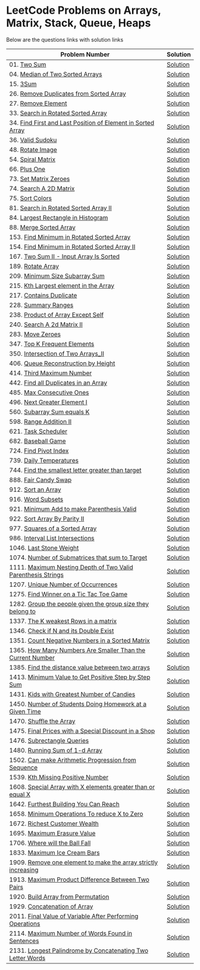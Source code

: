 # LeetCode Problems on Arrays, Matrix, Stack, Queue, Heaps
Below are the questions links with solution links


|Problem Number|Solution|
|--------------|--------|
|01. [Two Sum](https://leetcode.com/problems/two-sum)|[Solution](https://github.com/HarshOza36/LeetCode_Problems/blob/main/Arrays,%20Matrix,%20Stack,%20Queue,%20Heaps/P01%20-%20twoSum.py)|
|04. [Median of Two Sorted Arrays](https://leetcode.com/problems/median-of-two-sorted-arrays)|[Solution](https://github.com/HarshOza36/LeetCode_Problems/blob/main/Arrays,%20Matrix,%20Stack,%20Queue,%20Heaps/P04%20-%20medianOfTwoSortedArrays.py)|
|15. [3Sum](https://leetcode.com/problems/3sum/)|[Solution](https://github.com/HarshOza36/LeetCode_Problems/blob/main/Arrays,%20Matrix,%20Stack,%20Queue,%20Heaps/P15%20-%203Sum.py)|
|26. [Remove Duplicates from Sorted Array](https://leetcode.com/problems/remove-duplicates-from-sorted-array)|[Solution](https://github.com/HarshOza36/LeetCode_Problems/blob/main/Arrays,%20Matrix,%20Stack,%20Queue,%20Heaps/P26%20-%20remove_duplicates_from_sorted_array.py)|
|27. [Remove Element](https://leetcode.com/problems/remove-element)|[Solution](https://github.com/HarshOza36/LeetCode_Problems/blob/main/Arrays,%20Matrix,%20Stack,%20Queue,%20Heaps/P27%20-%20removeElement.py)|
|33. [Search in Rotated Sorted Array](https://leetcode.com/problems/search-in-rotated-sorted-array/)|[Solution](https://github.com/HarshOza36/LeetCode_Problems/blob/main/Arrays%2C%20Matrix%2C%20Stack%2C%20Queue%2C%20Heaps/P33%20-%20searchInRotatedSortedArray.py)|
|34. [Find First and Last Position of Element in Sorted Array](https://leetcode.com/problems/find-first-and-last-position-of-element-in-sorted-array)|[Solution](https://github.com/HarshOza36/LeetCode_Problems/blob/main/Arrays,%20Matrix,%20Stack,%20Queue,%20Heaps/P34%20-%20findFirstAndLastPositionOfElementInSortedArray.py)|
|36. [Valid Sudoku](https://leetcode.com/problems/valid-sudoku/)|[Solution](https://github.com/HarshOza36/LeetCode_Problems/blob/main/Arrays,%20Matrix,%20Stack,%20Queue,%20Heaps/P36%20-%20validSudoku.py)|
|48. [Rotate Image](https://leetcode.com/problems/rotate-image)|[Solution](https://github.com/HarshOza36/LeetCode_Problems/blob/main/Arrays,%20Matrix,%20Stack,%20Queue,%20Heaps/P48%20-%20rotateImage.py)|
|54. [Spiral Matrix](https://leetcode.com/problems/spiral-matrix/)|[Solution](https://github.com/HarshOza36/LeetCode_Problems/blob/main/Arrays,%20Matrix,%20Stack,%20Queue,%20Heaps/P54%20-%20spiralMatrix.py)|
|66. [Plus One](https://leetcode.com/problems/plus-one)|[Solution](https://github.com/HarshOza36/LeetCode_Problems/blob/main/Arrays,%20Matrix,%20Stack,%20Queue,%20Heaps/P66%20-%20PlusOne.py)|
|73. [Set Matrix Zeroes](https://leetcode.com/problems/set-matrix-zeroes)|[Solution](https://github.com/HarshOza36/LeetCode_Problems/blob/main/Arrays,%20Matrix,%20Stack,%20Queue,%20Heaps/P73%20-%20setMatrixZeroes.py)|
|74. [Search A 2D Matrix](https://leetcode.com/problems/search-a-2d-matrix)|[Solution](https://github.com/HarshOza36/LeetCode_Problems/blob/main/Arrays,%20Matrix,%20Stack,%20Queue,%20Heaps/P74%20-%20searchA2dMatrix.py)|
|75. [Sort Colors](https://leetcode.com/problems/sort-colors/)|[Solution](https://github.com/HarshOza36/LeetCode_Problems/blob/main/Arrays,%20Matrix,%20Stack,%20Queue,%20Heaps/P75%20-%20sortColors.py)|
|81. [Search in Rotated Sorted Array II](https://leetcode.com/problems/search-in-rotated-sorted-array-ii/)|[Solution](https://github.com/HarshOza36/LeetCode_Problems/blob/main/Arrays%2C%20Matrix%2C%20Stack%2C%20Queue%2C%20Heaps/P81%20-%20searchInRotatedSortedArray_II.py)|
|84. [Largest Rectangle in Histogram](https://leetcode.com/problems/largest-rectangle-in-histogram/)|[Solution](https://github.com/HarshOza36/LeetCode_Problems/blob/main/Arrays,%20Matrix,%20Stack,%20Queue,%20Heaps/P84%20-%20largestRectangleInHistogram.py)|
|88. [Merge Sorted Array](https://leetcode.com/problems/merge-sorted-array)|[Solution](https://github.com/HarshOza36/LeetCode_Problems/blob/main/Arrays,%20Matrix,%20Stack,%20Queue,%20Heaps/P88%20-%20mergeSortedArray.py)|
|153. [Find Minimum in Rotated Sorted Array](https://leetcode.com/problems/find-minimum-in-rotated-sorted-array)|[Solution](https://github.com/HarshOza36/LeetCode_Problems/blob/main/Arrays,%20Matrix,%20Stack,%20Queue,%20Heaps/P153%20-%20findMinInRotatedSortedArray.py)|
|154. [Find Minimum in Rotated Sorted Array II](https://leetcode.com/problems/find-minimum-in-rotated-sorted-array-ii)|[Solution](https://github.com/HarshOza36/LeetCode_Problems/blob/main/Arrays,%20Matrix,%20Stack,%20Queue,%20Heaps/P154%20-%20findMinInRotatedSortedArray_II.py)|
|167. [Two Sum II - Input Array Is Sorted](https://leetcode.com/problems/two-sum-ii-input-array-is-sorted/)|[Solution](https://github.com/HarshOza36/LeetCode_Problems/blob/main/Arrays,%20Matrix,%20Stack,%20Queue,%20Heaps/P167%20-%20twoSum_II_InputArrayIsSorted.py)|
|189. [Rotate Array](https://leetcode.com/problems/rotate-array/)|[Solution](https://github.com/HarshOza36/LeetCode_Problems/blob/main/Arrays,%20Matrix,%20Stack,%20Queue,%20Heaps/P189%20-%20rotateArray.py)|
|209. [Minimum Size Subarray Sum](https://leetcode.com/problems/minimum-size-subarray-sum)|[Solution](https://github.com/HarshOza36/LeetCode_Problems/blob/main/Arrays,%20Matrix,%20Stack,%20Queue,%20Heaps/P209%20-%20minimumSizeSubarraySum.py)|
|215. [Kth Largest element in the Array](https://leetcode.com/problems/kth-largest-element-in-an-array)|[Solution](https://github.com/HarshOza36/LeetCode_Problems/blob/main/Arrays,%20Matrix,%20Stack,%20Queue,%20Heaps/P215%20-%20kthLargestElementInTheArray.py)|
|217. [Contains Duplicate](https://leetcode.com/problems/contains-duplicate)|[Solution](https://github.com/HarshOza36/LeetCode_Problems/blob/main/Arrays,%20Matrix,%20Stack,%20Queue,%20Heaps/P217%20-%20containsDuplicate.py)|
|228. [Summary Ranges](https://leetcode.com/problems/summary-ranges/)|[Solution](https://github.com/HarshOza36/LeetCode_Problems/blob/main/Arrays,%20Matrix,%20Stack,%20Queue,%20Heaps/P228%20-%20summaryRanges.py)|
|238. [Product of Array Except Self](https://leetcode.com/problems/product-of-array-except-self/)|[Solution](https://github.com/HarshOza36/LeetCode_Problems/blob/main/Arrays,%20Matrix,%20Stack,%20Queue,%20Heaps/P238%20-%20productOfArrayExceptSelf.py)|
|240. [Search A 2d Matrix II](https://leetcode.com/problems/search-a-2d-matrix-ii/)|[Solution](https://github.com/HarshOza36/LeetCode_Problems/blob/main/Arrays,%20Matrix,%20Stack,%20Queue,%20Heaps/P240%20-%20searchA2dMatrix_II.py)|
|283. [Move Zeroes](https://leetcode.com/problems/move-zeroes)|[Solution](https://github.com/HarshOza36/LeetCode_Problems/blob/main/Arrays,%20Matrix,%20Stack,%20Queue,%20Heaps/P283%20-%20%20moveZeros.py)|
|347. [Top K Frequent Elements](https://leetcode.com/problems/top-k-frequent-elements/)|[Solution](https://github.com/HarshOza36/LeetCode_Problems/blob/main/Arrays,%20Matrix,%20Stack,%20Queue,%20Heaps/P347%20-%20topKFrequentElements.py)|
|350. [Intersection of Two Arrays_II](https://leetcode.com/problems/intersection-of-two-arrays-ii)|[Solution](https://github.com/HarshOza36/LeetCode_Problems/blob/main/Arrays,%20Matrix,%20Stack,%20Queue,%20Heaps/P350%20-%20intersectionOfTwoArrays_II.py)|
|406. [Queue Reconstruction by Height](https://leetcode.com/problems/queue-reconstruction-by-height/)|[Solution](https://github.com/HarshOza36/LeetCode_Problems/blob/main/Arrays,%20Matrix,%20Stack,%20Queue,%20Heaps/P406%20-%20queueReconstructionByHeight.py)|
|414. [Third Maximum Number](https://leetcode.com/problems/third-maximum-number) |[Solution](https://github.com/HarshOza36/LeetCode_Problems/blob/main/Arrays,%20Matrix,%20Stack,%20Queue,%20Heaps/P414%20-%20thirdMaximumNumber.py)|
|442. [Find all Duplicates in an Array](https://leetcode.com/problems/find-all-duplicates-in-an-array/)|[Solution](https://github.com/HarshOza36/LeetCode_Problems/blob/main/Arrays,%20Matrix,%20Stack,%20Queue,%20Heaps/P442%20-%20findAllDuplicatesInAnArray.py)|
|485. [Max Consecutive Ones](https://leetcode.com/problems/max-consecutive-ones/)|[Solution](https://github.com/HarshOza36/LeetCode_Problems/blob/main/Arrays,%20Matrix,%20Stack,%20Queue,%20Heaps/P485%20-%20maxConsecutiveOnes.py)|
|496. [Next Greater Element I](https://leetcode.com/problems/next-greater-element-i/)|[Solution](https://github.com/HarshOza36/LeetCode_Problems/blob/main/Arrays,%20Matrix,%20Stack,%20Queue,%20Heaps/P496%20-%20nextGreaterElement_I.py)|
|560. [Subarray Sum equals K](https://leetcode.com/problems/subarray-sum-equals-k)|[Solution](https://github.com/HarshOza36/LeetCode_Problems/blob/main/Arrays%2C%20Matrix%2C%20Stack%2C%20Queue%2C%20Heaps/P560%20-%20subarraySumEqualsK.py)|
|598. [Range Addition II](https://leetcode.com/problems/range-addition-ii)|[Solution](https://github.com/HarshOza36/LeetCode_Problems/blob/main/Arrays,%20Matrix,%20Stack,%20Queue,%20Heaps/P598%20-%20RangeAdditionII.py)|
|621. [Task Scheduler](https://leetcode.com/problems/task-scheduler/)|[Solution](https://github.com/HarshOza36/LeetCode_Problems/blob/main/Arrays%2C%20Matrix%2C%20Stack%2C%20Queue%2C%20Heaps/P621%20-%20taskScheduler.py)|
|682. [Baseball Game](https://leetcode.com/problems/baseball-game)|[Solution](https://github.com/HarshOza36/LeetCode_Problems/blob/main/Arrays,%20Matrix,%20Stack,%20Queue,%20Heaps/P682%20-%20baseballGame.py)|
|724. [Find Pivot Index](https://leetcode.com/problems/find-pivot-index/)|[Solution](https://github.com/HarshOza36/LeetCode_Problems/blob/main/Arrays,%20Matrix,%20Stack,%20Queue,%20Heaps/P724%20-%20findPivotIndex.py)|
|739. [Daily Temperatures](https://leetcode.com/problems/daily-temperatures/)|[Solution](https://github.com/HarshOza36/LeetCode_Problems/blob/main/Arrays,%20Matrix,%20Stack,%20Queue,%20Heaps/P739%20-%20dailyTemperatures.py)|
|744. [Find the smallest letter greater than target](https://leetcode.com/problems/find-smallest-letter-greater-than-target/)|[Solution](https://github.com/HarshOza36/LeetCode_Problems/blob/main/Arrays,%20Matrix,%20Stack,%20Queue,%20Heaps/P744%20-%20findSmallestLetterGreaterThanTarget.py)|
|888. [Fair Candy Swap](https://leetcode.com/problems/fair-candy-swap)|[Solution](https://github.com/HarshOza36/LeetCode_Problems/blob/main/Arrays%2C%20Matrix%2C%20Stack%2C%20Queue%2C%20Heaps/P888%20-%20fairCandySwap.py)|
|912. [Sort an Array](https://leetcode.com/problems/sort-an-array)|[Solution](https://github.com/HarshOza36/LeetCode_Problems/blob/main/Arrays,%20Matrix,%20Stack,%20Queue,%20Heaps/P912%20-%20sortAnArray.py)|
|916. [Word Subsets](https://leetcode.com/problems/word-subsets/)|[Solution]()|
|921. [Minimum Add to make Parenthesis Valid](https://leetcode.com/problems/minimum-add-to-make-parentheses-valid)|[Solution](https://github.com/HarshOza36/LeetCode_Problems/blob/main/Arrays,%20Matrix,%20Stack,%20Queue,%20Heaps/P921%20-%20minimumAddToMakeParenthesisValid.py)|
|922. [Sort Array By Parity II](https://leetcode.com/problems/sort-array-by-parity-ii/)|[Solution](https://github.com/HarshOza36/LeetCode_Problems/blob/main/Arrays,%20Matrix,%20Stack,%20Queue,%20Heaps/P922%20-%20sortArrayByParity_II.py)|
|977. [Squares of a Sorted Array](https://leetcode.com/problems/squares-of-a-sorted-array/)|[Solution](https://github.com/HarshOza36/LeetCode_Problems/blob/main/Arrays,%20Matrix,%20Stack,%20Queue,%20Heaps/P977%20-%20squaresofaSortedArray.py)|
|986. [Interval List Intersections](https://leetcode.com/problems/interval-list-intersections/)|[Solution](https://github.com/HarshOza36/LeetCode_Problems/blob/main/Arrays,%20Matrix,%20Stack,%20Queue,%20Heaps/P986%20-%20intervalListIntersections.py)|
|1046. [Last Stone Weight](https://leetcode.com/problems/last-stone-weight/submissions/)|[Solution](https://github.com/HarshOza36/LeetCode_Problems/blob/main/Arrays%2C%20Matrix%2C%20Stack%2C%20Queue%2C%20Heaps/P1046%20-%20lastStoneWeight.py)|
|1074. [Number of Submatrices that sum to Target](https://leetcode.com/problems/number-of-submatrices-that-sum-to-target)|[Solution](https://github.com/HarshOza36/LeetCode_Problems/blob/main/Arrays%2C%20Matrix%2C%20Stack%2C%20Queue%2C%20Heaps/P1074%20-%20numberOfSubmatricesThatSumToTarget.py)|
|1111. [Maximum Nesting Depth of Two Valid Parenthesis Strings](https://leetcode.com/problems/maximum-nesting-depth-of-two-valid-parentheses-strings)|[Solution](https://github.com/HarshOza36/LeetCode_Problems/blob/main/Arrays,%20Matrix,%20Stack,%20Queue,%20Heaps/P1111%20-%20maximumNestingDepthOfTwoValidParenthesisStrings.py)|
|1207. [Unique Number of Occurrences](https://leetcode.com/problems/unique-number-of-occurrences/)|[Solution](https://github.com/HarshOza36/LeetCode_Problems/blob/main/Arrays,%20Matrix,%20Stack,%20Queue,%20Heaps/P1207%20-%20uniqueNumberofOccurrences.py)|
|1275. [Find Winner on a Tic Tac Toe Game](https://leetcode.com/problems/find-winner-on-a-tic-tac-toe-game)|[Solution](https://github.com/HarshOza36/LeetCode_Problems/blob/main/Arrays,%20Matrix,%20Stack,%20Queue,%20Heaps/P1275%20-%20findWinneronTicTacToeGame.py)|
|1282. [Group the people given the group size they belong to](https://leetcode.com/problems/group-the-people-given-the-group-size-they-belong-to/)|[Solution](https://github.com/HarshOza36/LeetCode_Problems/blob/main/Arrays,%20Matrix,%20Stack,%20Queue,%20Heaps/P1282%20-%20groupThePeopleGiventheGroupSizeTheyBelongTo.py)|
|1337. [The K weakest Rows in a matrix](https://leetcode.com/problems/the-k-weakest-rows-in-a-matrix)|[Solution](https://github.com/HarshOza36/LeetCode_Problems/blob/main/Arrays,%20Matrix,%20Stack,%20Queue,%20Heaps/P1337%20-%20TheKWeakestRowsInaMatrix.py)|
|1346. [Check if N and its Double Exist](https://leetcode.com/problems/check-if-n-and-its-double-exist/)|[Solution](https://github.com/HarshOza36/LeetCode_Problems/blob/main/Arrays,%20Matrix,%20Stack,%20Queue,%20Heaps/P1346%20-%20checkIfNandItsDoubleExist.py)|
|1351. [Count Negative Numbers in a Sorted Matrix](https://leetcode.com/problems/count-negative-numbers-in-a-sorted-matrix)|[Solution](https://github.com/HarshOza36/LeetCode_Problems/blob/main/Arrays,%20Matrix,%20Stack,%20Queue,%20Heaps/P1351%20-%20countNegativeNumbersInASortedMatrix.py)|
|1365. [How Many Numbers Are Smaller Than the Current Number](https://leetcode.com/problems/how-many-numbers-are-smaller-than-the-current-number/)|[Solution](https://github.com/HarshOza36/LeetCode_Problems/blob/main/Arrays,%20Matrix,%20Stack,%20Queue,%20Heaps/P1365%20-%20howManyNumbersAreSmallerThantheCurrentNumber.py)|
|1385. [Find the distance value between two arrays](https://leetcode.com/problems/find-the-distance-value-between-two-arrays)|[Solution](https://github.com/HarshOza36/LeetCode_Problems/blob/main/Arrays,%20Matrix,%20Stack,%20Queue,%20Heaps/P1385%20-%20findtheDistanceValueBetweenTwoArrays.py)|
|1413. [Minimum Value to Get Positive Step by Step Sum](https://leetcode.com/problems/minimum-value-to-get-positive-step-by-step-sum/)|[Solution](https://github.com/HarshOza36/LeetCode_Problems/blob/main/Arrays,%20Matrix,%20Stack,%20Queue,%20Heaps/P1413%20-%20minimumValueToGetPositiveStepByStepSum.py)|
|1431. [Kids with Greatest Number of Candies](https://leetcode.com/problems/kids-with-the-greatest-number-of-candies) |[Solution](https://github.com/HarshOza36/LeetCode_Problems/blob/main/Arrays,%20Matrix,%20Stack,%20Queue,%20Heaps/P1431%20-%20Kids_withGreatestNoofCandies.py)|
|1450. [Number of Students Doing Homework at a Given Time](https://leetcode.com/problems/number-of-students-doing-homework-at-a-given-time/)|[Solution](https://github.com/HarshOza36/LeetCode_Problems/blob/main/Arrays,%20Matrix,%20Stack,%20Queue,%20Heaps/P1450%20-%20numberOfStudenstDoingHomeworkAtAGivenTime.py)|
|1470. [Shuffle the Array](https://leetcode.com/problems/shuffle-the-array) |[Solution](https://github.com/HarshOza36/LeetCode_Problems/blob/main/Arrays,%20Matrix,%20Stack,%20Queue,%20Heaps/P1470%20-%20Shuffle_the_Array.py)|
|1475. [Final Prices with a Special Discount in a Shop](https://leetcode.com/problems/final-prices-with-a-special-discount-in-a-shop)|[Solution](https://github.com/HarshOza36/LeetCode_Problems/blob/main/Arrays,%20Matrix,%20Stack,%20Queue,%20Heaps/P1475%20-%20finalPricesWithASpecialDiscountInAShop.py)|
|1476. [Subrectangle Queries](https://leetcode.com/problems/subrectangle-queries/)|[Solution](https://github.com/HarshOza36/LeetCode_Problems/blob/main/Arrays,%20Matrix,%20Stack,%20Queue,%20Heaps/P1476%20-%20subrectangleQueries.py)|
|1480. [Running Sum of 1-d Array](https://leetcode.com/problems/running-sum-of-1d-array) |[Solution](https://github.com/HarshOza36/LeetCode_Problems/blob/main/Arrays,%20Matrix,%20Stack,%20Queue,%20Heaps/P1480%20-%20RunningSum.py)|
|1502. [Can make Arithmetic Progression from Sequence](https://leetcode.com/problems/can-make-arithmetic-progression-from-sequence)|[Solution](https://github.com/HarshOza36/LeetCode_Problems/blob/main/Arrays,%20Matrix,%20Stack,%20Queue,%20Heaps/P1502%20-%20canMakeArithmeticProgressionFromSequence.py)|
|1539. [Kth Missing Positive Number](https://leetcode.com/problems/kth-missing-positive-number)|[Solution](https://github.com/HarshOza36/LeetCode_Problems/blob/main/Arrays,%20Matrix,%20Stack,%20Queue,%20Heaps/P1539%20-%20kthMissingPositiveNumber.py)|
|1608. [Special Array with X elements greater than or equal X](https://leetcode.com/problems/special-array-with-x-elements-greater-than-or-equal-x)|[Solution](https://github.com/HarshOza36/LeetCode_Problems/blob/main/Arrays,%20Matrix,%20Stack,%20Queue,%20Heaps/P1608%20-%20specialArrayWithXElementsGreaterThanOrEqualX.py)|
|1642. [Furthest Building You Can Reach](https://leetcode.com/problems/furthest-building-you-can-reach)|[Solution](https://github.com/HarshOza36/LeetCode_Problems/blob/main/Arrays,%20Matrix,%20Stack,%20Queue,%20Heaps/P1642%20-%20furthestBuildingYouCanReach.py)|
|1658. [Minimum Operations To reduce X to Zero](https://leetcode.com/problems/minimum-operations-to-reduce-x-to-zero)|[Solution](https://github.com/HarshOza36/LeetCode_Problems/blob/main/Arrays,%20Matrix,%20Stack,%20Queue,%20Heaps/P1658%20-%20minimumOperationsToReduceXToZero.py)|
|1672. [Richest Customer Wealth](https://leetcode.com/problems/richest-customer-wealth) |[Solution](https://github.com/HarshOza36/LeetCode_Problems/blob/main/Arrays,%20Matrix,%20Stack,%20Queue,%20Heaps/P1672%20-%20Richest_Customer_Wealth.py)|
|1695. [Maximum Erasure Value](https://leetcode.com/problems/maximum-erasure-value/)|[Solution](https://github.com/HarshOza36/LeetCode_Problems/blob/main/Arrays,%20Matrix,%20Stack,%20Queue,%20Heaps/P1695%20-%20maximumErasureValue.py)|
|1706. [Where will the Ball Fall](https://leetcode.com/problems/where-will-the-ball-fall/)|[Solution](https://github.com/HarshOza36/LeetCode_Problems/blob/main/Arrays%2C%20Matrix%2C%20Stack%2C%20Queue%2C%20Heaps/P1706%20-%20whereWillTheBallFall.py)|
|1833. [Maximum Ice Cream Bars](https://leetcode.com/problems/maximum-ice-cream-bars) |[Solution](https://github.com/HarshOza36/LeetCode_Problems/blob/main/Arrays,%20Matrix,%20Stack,%20Queue,%20Heaps/P1833%20-%20maximumIcecreamBars.py)|
|1909. [Remove one element to make the array strictly increasing ](https://leetcode.com/problems/remove-one-element-to-make-the-array-strictly-increasing) |[Solution](https://github.com/HarshOza36/LeetCode_Problems/blob/main/Arrays,%20Matrix,%20Stack,%20Queue,%20Heaps/P1909%20-%20RemoveOneElementtoMaketheArrayStrictlyIncreasing.py)|
|1913. [Maximum Product Difference Between Two Pairs](https://leetcode.com/problems/maximum-product-difference-between-two-pairs/)|[Solution](https://github.com/HarshOza36/LeetCode_Problems/blob/main/Arrays,%20Matrix,%20Stack,%20Queue,%20Heaps/P1913%20-%20maxProductDiffBetweenTwoPairs.py)|
|1920. [Build Array from Permutation](https://leetcode.com/problems/build-array-from-permutation) |[Solution](https://github.com/HarshOza36/LeetCode_Problems/blob/main/Arrays,%20Matrix,%20Stack,%20Queue,%20Heaps/P1920%20-%20buildArrayFromPermutation.py)|
|1929. [Concatenation of Array](https://leetcode.com/problems/concatenation-of-array/)|[Solution](https://github.com/HarshOza36/LeetCode_Problems/blob/main/Arrays,%20Matrix,%20Stack,%20Queue,%20Heaps/P1929%20-%20concatenationOfArr.py)|
|2011. [Final Value of Variable After Performing Operations](https://leetcode.com/problems/final-value-of-variable-after-performing-operations)|[Solution](https://github.com/HarshOza36/LeetCode_Problems/blob/main/Arrays,%20Matrix,%20Stack,%20Queue,%20Heaps/P2011%20-%20findValueOFVariableAfterPerformingOperations.py)|
|2114. [Maximum Number of Words Found in Sentences](https://leetcode.com/problems/maximum-number-of-words-found-in-sentences)|[Solution](https://github.com/HarshOza36/LeetCode_Problems/blob/main/Arrays,%20Matrix,%20Stack,%20Queue,%20Heaps/P2114%20-%20maxNumberOfWordsFoundInSentences.py)|
|2131. [Longest Palindrome by Concatenating Two Letter Words](https://leetcode.com/problems/longest-palindrome-by-concatenating-two-letter-words/)|[Solution](https://github.com/HarshOza36/LeetCode_Problems/blob/main/Arrays%2C%20Matrix%2C%20Stack%2C%20Queue%2C%20Heaps/P2131%20-%20longestPalindromeByConcatenatingTwoLetterWords.py)|
